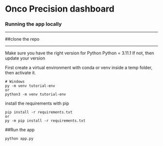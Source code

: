 # Onco Precision dashboard

### Running the app locally

---
##clone the repo

---
Make sure you have the right version for Python 
Python = 3.11.1
If not, then update your version 


First create a virtual environment with conda or venv inside a temp folder, then activate it.

```
# Windows
py -m venv tutorial-env
or
python3 -m venv tutorial-env

```

install the requirements with pip
```
pip install -r requirements.txt
or 
py -m pip install -r requirements.txt
```

##Run the app
```
python app.py
```



